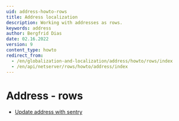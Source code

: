 ```yaml
---
uid: address-howto-rows
title: Address localization
description: Working with addresses as rows.
keywords: address
author: Bergfrid Dias
date: 02.16.2022
version: 9
content_type: howto
redirect_from:
  - /en/globalization-and-localization/address/howto/rows/index
  - /en/api/netserver/rows/howto/address/index
---
```


# Address - rows

* [Update address with sentry][1]

<!-- Referenced links -->
[1]: update-address.md
